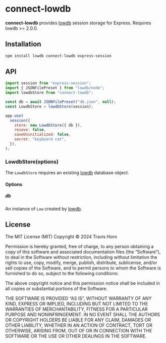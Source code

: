 # connect-lowdb

**connect-lowdb** provides [lowdb](https://github.com/typicode/lowdb) session
storage for Express. Requires lowdb >= 2.0.0.

## Installation

```bash
npm install lowdb connect-lowdb express-session
```

## API

```javascript
import session from "express-session";
import { JSONFilePreset } from "lowdb/node";
import lowdbStore from "connect-lowdb";

const db = await JSONFilePreset("db.json", null);
const LowdbStore = lowdbStore(session);

app.use(
  session({
    store: new LowdbStore({ db }),
    resave: false,
    saveUninitialized: false,
    secret: "keyboard cat",
  }),
);
```

### LowdbStore(options)

The `LowdbStore` requires an existing [lowdb](https://github.com/typicode/lowdb)
database object.

#### Options

##### db

An instance of `Low` created by [lowdb](https://github.com/typicode/lowdb).

## License

The MIT License (MIT)
Copyright © 2024 Travis Horn

Permission is hereby granted, free of charge, to any person obtaining a copy of
this software and associated documentation files (the “Software”), to deal in
the Software without restriction, including without limitation the rights to
use, copy, modify, merge, publish, distribute, sublicense, and/or sell copies of
the Software, and to permit persons to whom the Software is furnished to do so,
subject to the following conditions:

The above copyright notice and this permission notice shall be included in all
copies or substantial portions of the Software.

THE SOFTWARE IS PROVIDED “AS IS”, WITHOUT WARRANTY OF ANY KIND, EXPRESS OR
IMPLIED, INCLUDING BUT NOT LIMITED TO THE WARRANTIES OF MERCHANTABILITY, FITNESS
FOR A PARTICULAR PURPOSE AND NONINFRINGEMENT. IN NO EVENT SHALL THE AUTHORS OR
COPYRIGHT HOLDERS BE LIABLE FOR ANY CLAIM, DAMAGES OR OTHER LIABILITY, WHETHER
IN AN ACTION OF CONTRACT, TORT OR OTHERWISE, ARISING FROM, OUT OF OR IN
CONNECTION WITH THE SOFTWARE OR THE USE OR OTHER DEALINGS IN THE SOFTWARE.
